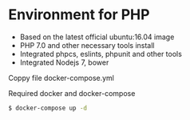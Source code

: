 # Environment for PHP

 * Based on the latest official ubuntu:16.04 image
 * PHP 7.0 and other necessary tools install
 * Integrated phpcs, eslints, phpunit and other tools
 * Integrated Nodejs 7, bower

Coppy file docker-compose.yml

Required docker and docker-compose

```sh
$ docker-compose up -d
```
